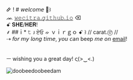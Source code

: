 🜸 ! # 𝘸𝘦𝘭𝘤𝘰𝘮𝘦 🍡꒱ </br>
ᨏ <a href="wecitra.github.io">𝚠𝚎𝚌𝚒𝚝𝚛𝚊.𝚐𝚒𝚝𝚑𝚞𝚋.𝚒𝚘</a> ⌫ </br>
ꗃ 𝐒𝐇𝐄/𝐇𝐄𝐑! </br>
⸙ ##ｉ* 𝚝 ᴊ  ਏਓ ᨀ ｖｉｒｇｏ ꗃ ꒱ // carat.⑰ // </br>
⇢ 𝘧𝘰𝘳 𝘮𝘺 𝘭𝘰𝘯𝘨 𝘵𝘪𝘮𝘦, 𝘺𝘰𝘶 𝘤𝘢𝘯 beep 𝘮𝘦 𝘰𝘯 <a href="mailto:wecitra49@gmail.com">email</a>! </br>
</br>
</br>
ㅡ wishing you a great day! ς(>‿<.)

<p><img align="center" src="https://github-readme-streak-stats.herokuapp.com/?user=doobeedoobeedam&" alt="doobeedoobeedam" /></p>

<!--- <img align="right" src = "https://github-readme-stats.vercel.app/api/top-langs/?username=doobeedoobeedam&layout=compact"> --->
<!--- #🌻 she/her </br> --->
<!--- #🌻 i*tj ; ♍ ; 🟣🔴 </br> --->
<!--- #🌻 carat 💎 ; woozidan 🍚</br> --->
<!--- #🌻 web programming ; 17's songs ; 90's songs ; summer songs </br> --->
<!--- #🌻 beep me <a href="mailto:wecitra49@gmail.com">wecitra49@gmail.com</a> --->

<!--- <p>&nbsp;<img align="center" src="https://github-readme-stats.vercel.app/api?username=doobeedoobeedam&show_icons=true&locale=en" alt="doobeedoobeedam"/></p> --->

<!---
kcoz/kcoz is a ✨ special ✨ repository because its `README.md` (this file) appears on your GitHub profile.
You can click the Preview link to take a look at your changes.
--->
 
 

